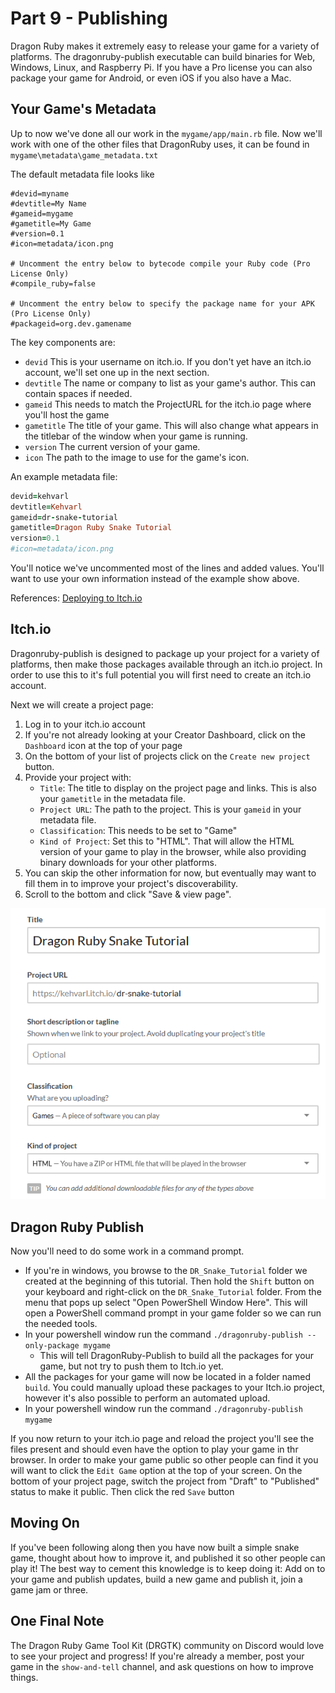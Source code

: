 # Part 9 - Publishing
Dragon Ruby makes it extremely easy to release your game for a variety of platforms.  The dragonruby-publish executable can build binaries for Web, Windows, Linux, and Raspberry Pi.  If you have a Pro license you can also package your game for Android, or even iOS if you also have a Mac.

## Your Game's Metadata
Up to now we've done all our work in the `mygame/app/main.rb` file.  Now we'll work with one of the other files that DragonRuby uses, it can be found in `mygame\metadata\game_metadata.txt`

The default metadata file looks like
```
#devid=myname
#devtitle=My Name
#gameid=mygame
#gametitle=My Game
#version=0.1
#icon=metadata/icon.png

# Uncomment the entry below to bytecode compile your Ruby code (Pro License Only)
#compile_ruby=false

# Uncomment the entry below to specify the package name for your APK (Pro License Only)
#packageid=org.dev.gamename
```

The key components are:
* `devid`  This is your username on itch.io.  If you don't yet have an itch.io account, we'll set one up in the next section.
* `devtitle` The name or company to list as your game's author.  This can contain spaces if needed.
* `gameid`  This needs to match the ProjectURL for the itch.io page where you'll host the game
* `gametitle` The title of your game.  This will also change what appears in the titlebar of the window when your game is running.
* `version` The current version of your game.
* `icon` The path to the image to use for the game's icon.

An example metadata file:
```ruby
devid=kehvarl
devtitle=Kehvarl
gameid=dr-snake-tutorial
gametitle=Dragon Ruby Snake Tutorial
version=0.1
#icon=metadata/icon.png
```
You'll notice we've uncommented most of the lines and added values.  You'll want to use your own information instead of the example show above.


References:
[Deploying to Itch.io](http://docs.dragonruby.org/#--deploying-to-itch-io)

## Itch.io
Dragonruby-publish is designed to package up your project for a variety of platforms, then make those packages available through an itch.io project. In order to use this to it's full potential you will first need to create an itch.io account.

Next we will create a project page:
1) Log in to your itch.io account
2) If you're not already looking at your Creator Dashboard, click on the `Dashboard` icon at the top of your page
3) On the bottom of your list of projects click on the `Create new project` button.
4) Provide your project with:
   * `Title`: The title to display on the project page and links.  This is also your `gametitle` in the metadata file.
   * `Project URL`: The path to the project.  This is your `gameid` in your metadata file.
   * `Classification`: This needs to be set to "Game"
   * `Kind of Project`: Set this to "HTML".  That will allow the HTML version of your game to play in the browser, while also providing binary downloads for your other platforms.
5) You can skip the other information for now, but eventually may want to fill them in to improve your project's discoverability.
6) Scroll to the bottom and click "Save & view page". 

![New Project Settings](../tutorial/Itch_New_Project.png?raw=true "Itch New Project Settings")

## Dragon Ruby Publish
Now you'll need to do some work in a command prompt.
* If you're in windows, you browse to the `DR_Snake_Tutorial` folder we created at the beginning of this tutorial.  Then hold the `Shift` button on your keyboard and right-click on the `DR_Snake_Tutorial` folder.   From the menu that pops up select "Open PowerShell Window Here".  This will open a PowerShell command prompt in your game folder so we can run the needed tools. 
* In your powershell window run the command `./dragonruby-publish --only-package mygame`
  * This will tell DragonRuby-Publish to build all the packages for your game, but not try to push them to Itch.io yet.
* All the packages for your game will now be located in a folder named `build`.  You could manually upload these packages to your Itch.io project, however it's also possible to perform an automated upload.
* In your powershell window run the command `./dragonruby-publish mygame`

If you now return to your itch.io page and reload the project you'll see the files present and should even have the option to play your game in thr browser.
In order to make your game public so other people can find it you will want to click the `Edit Game` option at the top of your screen.  On the bottom of your project page, switch the project from "Draft" to "Published" status to make it public.  Then click the red `Save` button

## Moving On
If you've been following along then you have now built a simple snake game, thought about how to improve it, and published it so other people can play it!  The best way to cement this knowledge is to keep doing it:  Add on to your game and publish updates, build a new game and publish it, join a game jam or three.

## One Final Note
The Dragon Ruby Game Tool Kit (DRGTK) community on Discord would love to see your project and progress!  If you're already a member, post your game in the `show-and-tell` channel, and ask questions on how to improve things. 